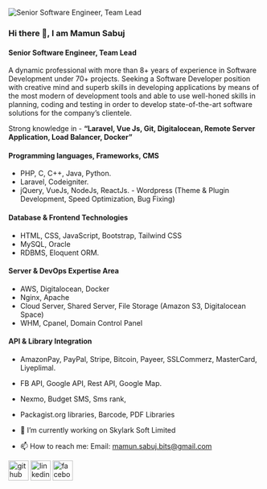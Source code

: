 ![Senior Software Engineer, Team Lead](https://media.licdn.com/dms/image/v2/C5616AQF8gh30EztLOQ/profile-displaybackgroundimage-shrink_350_1400/profile-displaybackgroundimage-shrink_350_1400/0/1661883891679?e=1739404800&v=beta&t=9MmINIghHbeVRc8j-Gq-rxPr-YRTpXmZF5z-8zODdAM)

### Hi there 👋, I am Mamun Sabuj
#### Senior Software Engineer, Team Lead

A dynamic professional with more than 8+ years of experience in Software Development under 70+ projects. Seeking a Software Developer position with creative mind and superb skills in developing
applications by means of the most modern of development tools and able to use well-honed skills in planning, coding and testing in order to develop state-of-the-art software solutions for the company’s
clientele.

Strong knowledge in - <b>“Laravel, Vue Js, Git, Digitalocean, Remote Server Application, Load Balancer, Docker”</b>

#### Programming languages, Frameworks, CMS ####
- PHP, C, C++, Java, Python. 
- Laravel, Codeigniter. 
- jQuery, VueJs, NodeJs, ReactJs. -
Wordpress (Theme & Plugin Development, Speed Optimization, Bug Fixing)

#### Database & Frontend Technologies ####
- HTML, CSS, JavaScript, Bootstrap, Tailwind CSS
- MySQL, Oracle
- RDBMS, Eloquent ORM.

#### Server & DevOps Expertise Area ####
- AWS, Digitalocean, Docker
-  Nginx, Apache
-  Cloud Server, Shared Server, File Storage (Amazon S3, Digitalocean Space)
- WHM, Cpanel, Domain Control Panel

#### API & Library Integration ####
- AmazonPay, PayPal, Stripe, Bitcoin, Payeer, SSLCommerz, MasterCard, Liyeplimal.
- FB API, Google API, Rest API, Google Map.
- Nexmo, Budget SMS, Sms rank,
-  Packagist.org libraries, Barcode, PDF Libraries



- 🔭 I’m currently working on Skylark Soft Limited 
- 📫 How to reach me:  Email: mamun.sabuj.bits@gmail.com 


[<img src='https://cdn.jsdelivr.net/npm/simple-icons@3.0.1/icons/github.svg' alt='github' height='40'>](https://github.com/https://github.com/mamunsabuj)  [<img src='https://cdn.jsdelivr.net/npm/simple-icons@3.0.1/icons/linkedin.svg' alt='linkedin' height='40'>](https://www.linkedin.com/in/https://www.linkedin.com/in/mamunsabuj/)  [<img src='https://cdn.jsdelivr.net/npm/simple-icons@3.0.1/icons/facebook.svg' alt='facebook' height='40'>](https://www.facebook.com/https://www.facebook.com/EngMamunSabuj)  

